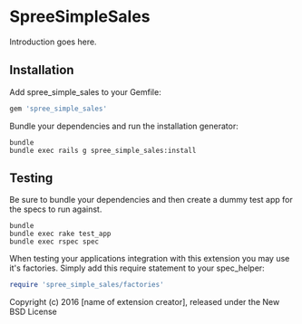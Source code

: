 SpreeSimpleSales
================

Introduction goes here.

Installation
------------

Add spree_simple_sales to your Gemfile:

```ruby
gem 'spree_simple_sales'
```

Bundle your dependencies and run the installation generator:

```shell
bundle
bundle exec rails g spree_simple_sales:install
```

Testing
-------

Be sure to bundle your dependencies and then create a dummy test app for the specs to run against.

```shell
bundle
bundle exec rake test_app
bundle exec rspec spec
```

When testing your applications integration with this extension you may use it's factories.
Simply add this require statement to your spec_helper:

```ruby
require 'spree_simple_sales/factories'
```

Copyright (c) 2016 [name of extension creator], released under the New BSD License
